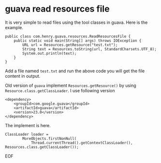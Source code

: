 # guava read resources file
It is very simple to read files using the tool classes in guava. Here is the example.
```
public class com.henry.guava.resources.ReadResourcesFile {
    public static void main(String[] args) throws IOException {
        URL url = Resources.getResource("test.txt");
        String text = Resources.toString(url, StandardCharsets.UTF_8);
        System.out.println(text);
    }
}
```
Add a file named `test.txt` and run the above code you will get the file content in output.

Old version of `guava` implement `Resources.getResource()` by using `Resource.class.getClassLoader`. I use following version
```
<dependency>
    <groupId>com.google.guava</groupId>
    <artifactId>guava</artifactId>
    <version>23.0</version>
</dependency>
```
The implement is here.
```
ClassLoader loader =
        MoreObjects.firstNonNull(
            Thread.currentThread().getContextClassLoader(), Resources.class.getClassLoader());
```

EOF